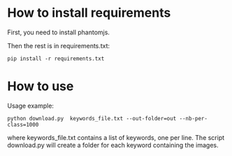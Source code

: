 # How to install requirements

First, you need to install phantomjs.

Then the rest is in requirements.txt:

```pip install -r requirements.txt```

# How to use

Usage example:

```python download.py  keywords_file.txt --out-folder=out --nb-per-class=1000```

where keywords_file.txt contains a list of keywords, one per line.
The script download.py will create a folder for each keyword containing the images.


